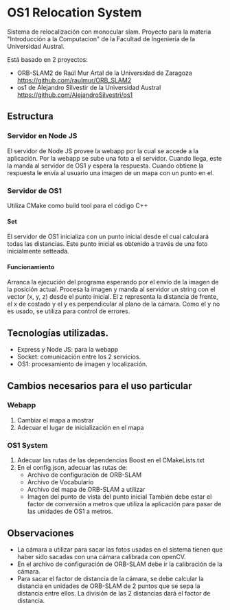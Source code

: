 # OS1 Relocation System

Sistema de relocalización con monocular slam. Proyecto para la materia "Introducción a la Computacion" 
de la Facultad de Ingeniería de la Universidad Austral.

Está basado en 2 proyectos:
- ORB-SLAM2 de Raúl Mur Artal de la Universidad de Zaragoza https://github.com/raulmur/ORB_SLAM2
- os1 de Alejandro Silvestir de la Universidad Austral https://github.com/AlejandroSilvestri/os1

## Estructura

### Servidor en Node JS
El servidor de Node JS provee la webapp por la cual se accede a la aplicación. Por la webapp se sube una foto a el servidor. Cuando llega, este la manda al servidor de OS1 y espera la respuesta. Cuando obtiene la respuesta le envía al usuario una imagen de un mapa con un punto en el.

### Servidor de OS1

Utiliza CMake como build tool para el código C++

#### Set
El servidor de OS1 inicializa con un punto inicial desde el cual calculará 
todas las distancias. Este punto inicial es obtenido a través de una foto 
inicialmente setteada.

#### Funcionamiento
Arranca la ejecución del programa esperando por el envío de la imagen de la posición
actual. Procesa la imagen y manda al servidor un string con el vector (x, y, z)
desde el punto inicial.
El z representa la distancia de frente, el x de costado y el y es perpendicular
al plano de la cámara. Como el y no es usado, se utiliza para control de errores.

## Tecnologías utilizadas.
- Express y Node JS: para la webapp
- Socket: comunicación entre los 2 servicios.
- OS1: procesamiento de imagen y localización.

## Cambios necesarios para el uso particular

### Webapp
1. Cambiar el mapa a mostrar
2. Adecuar el lugar de inicialización en el mapa

### OS1 System
1. Adecuar las rutas de las dependencias Boost en el CMakeLists.txt
2. En el config.json, adecuar las rutas de:
	- Archivo de configuración de ORB-SLAM
	- Archivo de Vocabulario
	- Archivo del mapa de ORB-SLAM a utilizar
	- Imagen del punto de vista del punto inicial
También debe estar el factor de conversión a metros que utiliza la aplicación para pasar de las unidades de OS1 a metros.


## Observaciones
- La cámara a utilizar para sacar las fotos usadas en el sistema tienen que haber sido sacadas con una cámara calibrada con openCV.
- En el archivo de configuración de ORB-SLAM debe ir la calibración de la cámara.
- Para sacar el factor de distancia de la cámara, se debe calcular la distancia en unidades de ORB-SLAM de 2 puntos que se sepa la distancia entre ellos. La división de las 2 distancias dará el factor de distancia.
